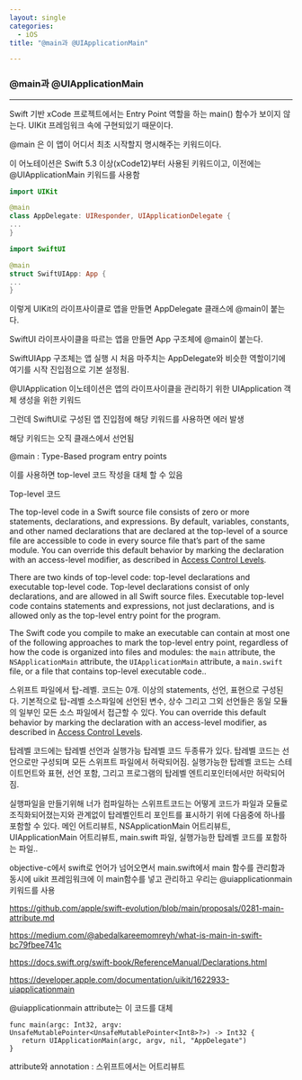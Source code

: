 ```yaml
---
layout: single
categories:
  - iOS
title: "@main과 @UIApplicationMain"

---
```


### @main과 @UIApplicationMain

<hr/>

Swift 기반 xCode 프로젝트에서는 Entry Point 역할을 하는 main() 함수가 보이지 않는다. UIKit 프레임워크 속에 구현되있기 때문이다.

@main 은 이 앱이 어디서 최초 시작할지 명시해주는 키워드이다.

이 어노테이션은 Swift 5.3 이상(xCode12)부터 사용된 키워드이고, 이전에는 @UIApplicationMain 키워드를 사용함

```swift
import UIKit

@main
class AppDelegate: UIResponder, UIApplicationDelegate {
...
}
```

```swift
import SwiftUI

@main
struct SwiftUIApp: App {
...
}
```

이렇게 UIKit의 라이프사이클로 앱을 만들면 AppDelegate 클래스에 @main이 붙는다.

SwiftUI 라이프사이클을 따르는 앱을 만들면 App 구조체에 @main이 붙는다.

SwiftUIApp 구조체는 앱 실행 시 처음 마주치는 AppDelegate와 비슷한 역할이기에 여기를 시작 진입점으로 기본 설정됨.

@UIApplication 이노테이션은 앱의 라이프사이클을 관리하기 위한 UIApplication 객체 생성을 위한 키워드

그런데 SwiftUI로 구성된 앱 진입점에 해당 키워드를 사용하면 에러 발생

해당 키워드는 오직 클래스에서 선언됨

@main : Type-Based program entry points

이를 사용하면 top-level 코드 작성을 대체 할 수 있음

Top-level 코드

The top-level code in a Swift source file consists of zero or more statements, declarations, and expressions. By default, variables, constants, and other named declarations that are declared at the top-level of a source file are accessible to code in every source file that’s part of the same module. You can override this default behavior by marking the declaration with an access-level modifier, as described in [Access Control Levels](https://docs.swift.org/swift-book/documentation/the-swift-programming-language/declarations#Access-Control-Levels).

There are two kinds of top-level code: top-level declarations and executable top-level code. Top-level declarations consist of only declarations, and are allowed in all Swift source files. Executable top-level code contains statements and expressions, not just declarations, and is allowed only as the top-level entry point for the program.

The Swift code you compile to make an executable can contain at most one of the following approaches to mark the top-level entry point, regardless of how the code is organized into files and modules: the `main` attribute, the `NSApplicationMain` attribute, the `UIApplicationMain` attribute, a `main.swift` file, or a file that contains top-level executable code..

스위프트 파일에서 탑-레벨. 코드는 0개. 이상의 statements, 선언, 표현으로 구성된다. 기본적으로 탑-레벨 소스파일에 선언된 변수, 상수 그리고 그외 선언들은 동일 모듈의 일부인 모든 소스 파일에서 접근할 수 있다. You can override this default behavior by marking the declaration with an access-level modifier, as described in [Access Control Levels](https://docs.swift.org/swift-book/documentation/the-swift-programming-language/declarations#Access-Control-Levels).

탑레벨 코드에는 탑레벨 선언과 실행가능 탑레벨 코드 두종류가 있다. 탑레벨 코드는 선언으로만 구성되며 모든 스위프트 파일에서 허락되어짐. 실행가능한 탑레벨 코드는 스테이트먼트와 표현, 선언 포함, 그리고 프로그램의 탑레벨 엔트리포인터에서만 허락되어짐.

실행파일을 만들기위해 너가 컴파일하는 스위프트코드는 어떻게 코드가 파일과 모듈로 조직화되어졌는지와 관계없이 탑레벨인트리 포인트를 표시하기 위에 다음중에 하나를 포함할 수 있다. 메인 어트리뷰트, NSApplicationMain 어트리뷰트, UIApplicationMain 어트리뷰트, main.swift 파일, 실행가능한 탑레벨 코드를 포함하는 파일..

objective-c에서 swift로 언어가 넘어오면서 main.swift에서 main 함수를 관리함과 동시에 uikit 프레임워크에 이 main함수를 넣고 관리하고 우리는 @uiapplicationmain 키워드를 사용

<https://github.com/apple/swift-evolution/blob/main/proposals/0281-main-attribute.md>

<https://medium.com/@abedalkareemomreyh/what-is-main-in-swift-bc79fbee741c>

<https://docs.swift.org/swift-book/ReferenceManual/Declarations.html>

<https://developer.apple.com/documentation/uikit/1622933-uiapplicationmain>

@uiapplicationmain attribute는 이 코드를 대체

```
func main(argc: Int32, argv: UnsafeMutablePointer<UnsafeMutablePointer<Int8>?>) -> Int32 {
   return UIApplicationMain(argc, argv, nil, "AppDelegate")
}
```

attribute와 annotation : 스위프트에서는 어트리뷰트
